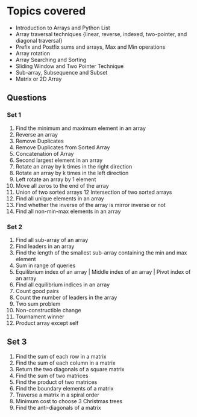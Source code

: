 # Topics covered

- Introduction to Arrays and Python List
- Array traversal techniques {linear, reverse, indexed, two-pointer, and diagonal traversal}
- Prefix and Postfix sums and arrays, Max and Min operations
- Array rotation
- Array Searching and Sorting
- Sliding Window and Two Pointer Technique
- Sub-array, Subsequence and Subset
- Matrix or 2D Array

## Questions

### Set 1

1. Find the minimum and maximum element in an array
2. Reverse an array
3. Remove Duplicates 
4. Remove Duplicates from Sorted Array
5. Concatenation of Array
6. Second largest element in an array
7. Rotate an array by k times in the right direction
8. Rotate an array by k times in the left direction
9. Left rotate an array by 1 element
10. Move all zeros to the end of the array
11. Union of two sorted arrays
12 Intersection of two sorted arrays
13. Find all unique elements in an array
14. Find whether the inverse of the array is mirror inverse or not
15. Find all non-min-max elements in an array

### Set 2

1. Find all sub-array of an array
2. Find leaders in an array
3. Find the length of the smallest sub-array containing the min and max element
4. Sum in range of queries
5. Equilibrium index of an array | Middle index of an array | Pivot index of an array
6. Find all equilibrium indices in an array
7. Count good pairs
8. Count the number of leaders in the array
9. Two sum problem
10. Non-constructible change
11. Tournament winner
12. Product array except self

## Set 3

1. Find the sum of each row in a matrix
2. Find the sum of each column in a matrix
3. Return the two diagonals of a square matrix
4. Find the sum of two matrices
5. Find the product of two matrices
6. Find the boundary elements of a matrix
7. Traverse a matrix in a spiral order
8. Minimum cost to choose 3 Christmas trees
9. Find the anti-diagonals of a matrix
